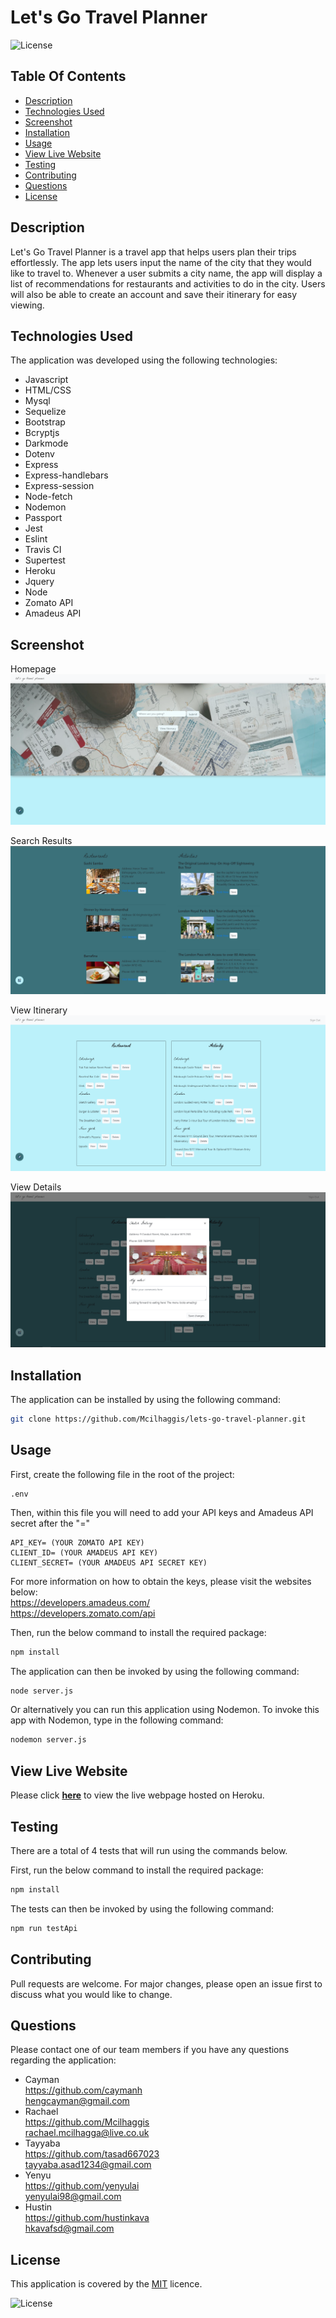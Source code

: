 # Let's Go Travel Planner
![License](https://img.shields.io/badge/License%3A-MIT-darkgreen.svg)

## Table Of Contents
  - [Description](#description)
  - [Technologies Used](#technologies-used)
  - [Screenshot](#screenshot)
  - [Installation](#installation)
  - [Usage](#usage)
  - [View Live Website](#view-live-website)
  - [Testing](#testing)
  - [Contributing](#contributing)
  - [Questions](#questions)
  - [License](#license)

## Description
Let's Go Travel Planner is a travel app that helps users plan their trips effortlessly. The app lets users input the name of the city that they would like to travel to. Whenever a user submits a city name, the app will display a list of recommendations for restaurants and activities to do in the city. Users will also be able to create an account and save their itinerary for easy viewing.

## Technologies Used

The application was developed using the following technologies:
- Javascript
- HTML/CSS
- Mysql
- Sequelize
- Bootstrap
- Bcryptjs
- Darkmode
- Dotenv
- Express
- Express-handlebars
- Express-session
- Node-fetch
- Nodemon
- Passport
- Jest
- Eslint
- Travis CI
- Supertest
- Heroku
- Jquery
- Node
- Zomato API
- Amadeus API

## Screenshot

Homepage 
![](public/image/Screenshot1.PNG)

Search Results
![](public/image/Screenshot3.PNG)

View Itinerary
![](public/image/Screenshot2.PNG)

View Details 
![](public/image/Screenshot4.PNG)

## Installation

The application can be installed by using the following command: 

```bash
git clone https://github.com/Mcilhaggis/lets-go-travel-planner.git
```

## Usage

First, create the following file in the root of the project:
```
.env
```
Then, within this file you will need to add your API keys and Amadeus API secret after the "="
```
API_KEY= (YOUR ZOMATO API KEY)
CLIENT_ID= (YOUR AMADEUS API KEY)
CLIENT_SECRET= (YOUR AMADEUS API SECRET KEY)
```
For more information on how to obtain the keys, please visit the websites below: <br />
https://developers.amadeus.com/ <br />
https://developers.zomato.com/api <br />


Then, run the below command to install the required package:

```bash
npm install
```
The application can then be invoked by using the following command: 

```bash
node server.js
```

Or alternatively you can run this application using Nodemon. To invoke this app with Nodemon, type in the following command:
```bash
nodemon server.js
``` 

## View Live Website  
Please click **[here](https://stormy-springs-60842.herokuapp.com/)** to view the live webpage hosted on Heroku.

## Testing

There are a total of 4 tests that will run using the commands below.

First, run the below command to install the required package:

```bash
npm install
```
The tests can then be invoked by using the following command: 

```bash
npm run testApi 
```

## Contributing

Pull requests are welcome. For major changes, please open an issue first to discuss what you would like to change.

## Questions

Please contact one of our team members if you have any questions regarding the application:

- Cayman <br />
https://github.com/caymanh <br />
hengcayman@gmail.com <br />
- Rachael <br />
https://github.com/Mcilhaggis <br />
rachael.mcilhagga@live.co.uk <br />
- Tayyaba <br />
https://github.com/tasad667023 <br />
tayyaba.asad1234@gmail.com <br />
- Yenyu <br />
https://github.com/yenyulai <br />
yenyulai98@gmail.com <br />
- Hustin <br />
https://github.com/hustinkava <br />
hkavafsd@gmail.com <br />


## License

This application is covered by the [MIT](https://choosealicense.com/licenses/mit/) licence.

![License](https://img.shields.io/badge/License%3A-MIT-darkgreen.svg)

